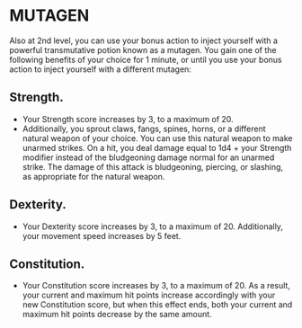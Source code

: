 # MUTAGEN

Also at 2nd level, you can use your bonus action to inject yourself with a powerful transmutative potion known as a mutagen. You gain one of the following benefits of your choice for 1 minute, or until you use your bonus action to inject yourself with a different mutagen:

## Strength.
- Your Strength score increases by 3, to a maximum of 20.
- Additionally, you sprout claws, fangs, spines, horns, or a different natural weapon of your choice. You can use this natural weapon to make unarmed strikes. On a hit, you deal damage equal to 1d4 + your Strength modifier instead of the bludgeoning damage normal for an unarmed strike. The damage of this attack is bludgeoning, piercing, or slashing, as appropriate for the natural weapon.

## Dexterity.
- Your Dexterity score increases by 3, to a maximum of 20. Additionally, your movement speed increases by 5 feet.

## Constitution.
- Your Constitution score increases by 3, to a maximum of 20. As a result, your current and maximum hit points increase accordingly with your new Constitution score, but when this effect ends, both your current and maximum hit points decrease by the same amount.